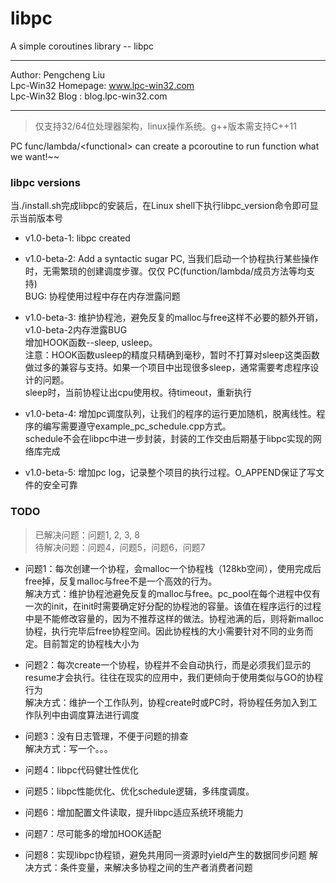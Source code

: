 # libpc

A simple coroutines library -- libpc

------------------------------------------

Author: Pengcheng Liu  
Lpc-Win32 Homepage: www.lpc-win32.com  
Lpc-Win32 Blog    : blog.lpc-win32.com

------------------------------------------

> 仅支持32/64位处理器架构，linux操作系统。g++版本需支持C++11

PC func/lambda/\<functional\> can create a pcoroutine to run function what we want!~~

### libpc versions

当./install.sh完成libpc的安装后，在Linux shell下执行libpc\_version命令即可显示当前版本号

- v1.0-beta-1: libpc created

- v1.0-beta-2: Add a syntactic sugar PC, 当我们启动一个协程执行某些操作时，无需繁琐的创建调度步骤。仅仅 PC(function/lambda/成员方法等均支持)  
BUG: 协程使用过程中存在内存泄露问题

- v1.0-beta-3: 维护协程池，避免反复的malloc与free这样不必要的额外开销，v1.0-beta-2内存泄露BUG  
增加HOOK函数--sleep, usleep。  
注意：HOOK函数usleep的精度只精确到毫秒，暂时不打算对sleep这类函数做过多的兼容与支持。如果一个项目中出现很多sleep，通常需要考虑程序设计的问题。  
sleep时，当前协程让出cpu使用权。待timeout，重新执行

- v1.0-beta-4: 增加pc调度队列，让我们的程序的运行更加随机，脱离线性。程序的编写需要遵守example\_pc\_schedule.cpp方式。  
schedule不会在libpc中进一步封装，封装的工作交由后期基于libpc实现的网络库完成

- v1.0-beta-5: 增加pc log，记录整个项目的执行过程。O\_APPEND保证了写文件的安全可靠

### TODO

> 已解决问题：问题1, 2, 3, 8  
待解决问题：问题4，问题5，问题6，问题7

- 问题1：每次创建一个协程，会malloc一个协程栈（128kb空间），使用完成后free掉，反复malloc与free不是一个高效的行为。  
解决方式：维护协程池避免反复的malloc与free。pc\_pool在每个进程中仅有一次的init，在init时需要确定好分配的协程池的容量。该值在程序运行的过程中是不能修改容量的，因为不推荐这样的做法。协程池满的后，则将新malloc协程，执行完毕后free协程空间。因此协程栈的大小需要针对不同的业务而定。目前暂定的协程栈大小为

- 问题2：每次create一个协程，协程并不会自动执行，而是必须我们显示的resume才会执行。往往在现实的应用中，我们更倾向于使用类似与GO的协程行为  
解决方式：维护一个工作队列，协程create时或PC时，将协程任务加入到工作队列中由调度算法进行调度

- 问题3：没有日志管理，不便于问题的排查  
解决方式：写一个。。。

- 问题4：libpc代码健壮性优化

- 问题5：libpc性能优化、优化schedule逻辑，多纬度调度。

- 问题6：增加配置文件读取，提升libpc适应系统环境能力

- 问题7：尽可能多的增加HOOK适配

- 问题8：实现libpc协程锁，避免共用同一资源时yield产生的数据同步问题
解决方式：条件变量，来解决多协程之间的生产者消费者问题
